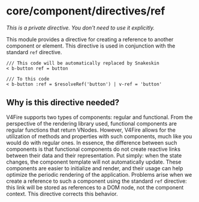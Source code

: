# core/component/directives/ref

_This is a private directive. You don't need to use it explicitly._

This module provides a directive for creating a reference to another component or element.
This directive is used in conjunction with the standard `ref` directive.

```
/// This code will be automatically replaced by Snakeskin
< b-button ref = button

/// To this code
< b-button :ref = $resolveRef('button') | v-ref = 'button'
```

## Why is this directive needed?

V4Fire supports two types of components: regular and functional.
From the perspective of the rendering library used, functional components are regular functions that return VNodes.
However, V4Fire allows for the utilization of methods and properties with such components,
much like you would do with regular ones.
In essence, the difference between such components is that functional components do not create reactive links
between their data and their representation.
Put simply: when the state changes, the component template will not automatically update.
These components are easier to initialize and render,
and their usage can help optimize the periodic rendering of the application.
Problems arise when we create a reference to such a component using the standard `ref` directive:
this link will be stored as references to a DOM node, not the component context.
This directive corrects this behavior.
